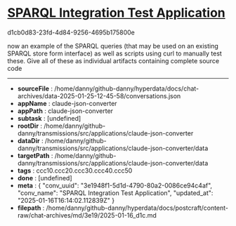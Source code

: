 # [SPARQL Integration Test Application](https://claude.ai/chat/3e1948f1-5d1d-4790-80a2-0086ce94c4af)

d1cb0d83-23fd-4d84-9256-4695b175800e

now an example of the SPARQL queries (that may be used on an existing SPARQL store form interface) as well as scripts using curl to manually test these. Give all of these as individual artifacts containing complete source code

---

* **sourceFile** : /home/danny/github-danny/hyperdata/docs/chat-archives/data-2025-01-25-12-45-58/conversations.json
* **appName** : claude-json-converter
* **appPath** : claude-json-converter
* **subtask** : [undefined]
* **rootDir** : /home/danny/github-danny/transmissions/src/applications/claude-json-converter
* **dataDir** : /home/danny/github-danny/transmissions/src/applications/claude-json-converter/data
* **targetPath** : /home/danny/github-danny/transmissions/src/applications/claude-json-converter/data
* **tags** : ccc10.ccc20.ccc30.ccc40.ccc50
* **done** : [undefined]
* **meta** : {
  "conv_uuid": "3e1948f1-5d1d-4790-80a2-0086ce94c4af",
  "conv_name": "SPARQL Integration Test Application",
  "updated_at": "2025-01-16T16:14:02.112839Z"
}
* **filepath** : /home/danny/github-danny/hyperdata/docs/postcraft/content-raw/chat-archives/md/3e19/2025-01-16_d1c.md